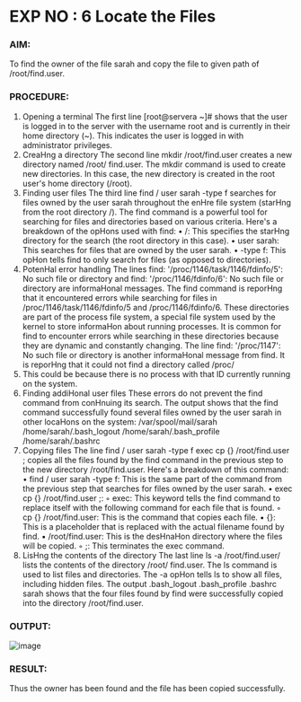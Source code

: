 
# EXP NO : 6 Locate the Files
### AIM:
To find the owner of the file sarah and copy the file to given path of /root/find.user.
### PROCEDURE:
1. Opening a terminal
The first line [root@servera ~]# shows that the user is logged in to the server with the
username root and is currently in their home directory (~). This indicates the user is logged in
with administrator privileges.
2. CreaHng a directory
The second line mkdir /root/find.user creates a new directory named /root/
find.user. The mkdir command is used to create new directories. In this case, the new
directory is created in the root user's home directory (/root).
3. Finding user files
The third line find / user sarah -type f searches for files owned by the user sarah
throughout the enHre file system (starHng from the root directory /). The find command is a
powerful tool for searching for files and directories based on various criteria.
Here's a breakdown of the opHons used with find:
• /: This specifies the starHng directory for the search (the root directory in this case).
• user sarah: This searches for files that are owned by the user sarah.
• -type f: This opHon tells find to only search for files (as opposed to directories).
4. PotenHal error handling
The lines find: '/proc/1146/task/1146/fdinfo/5': No such file or
directory and find: '/proc/1146/fdinfo/6': No such file or
directory are informaHonal messages. The find command is reporHng that it encountered
errors while searching for files in /proc/1146/task/1146/fdinfo/5 and /proc/1146/fdinfo/6. These
directories are part of the process file system, a special file system used by the kernel to store
informaHon about running processes. It is common for find to encounter errors while searching
in these directories because they are dynamic and constantly changing.
The line find: '/proc/1147': No such file or directory is another
informaHonal message from find. It is reporHng that it could not find a directory called /proc/
1147. This could be because there is no process with that ID currently running on the system.
5. Finding addiHonal user files
These errors do not prevent the find command from conHnuing its search. The output shows
that the find command successfully found several files owned by the user sarah in other
locaHons on the system:
/var/spool/mail/sarah
/home/sarah/.bash_logout
/home/sarah/.bash_profile
/home/sarah/.bashrc
6. Copying files
The line find / user sarah -type f exec cp {} /root/find.user \; copies all the files found by the find
command in the previous step to the new directory /root/find.user.
Here's a breakdown of this command:
• find / user sarah -type f: This is the same part of the command from the
previous step that searches for files owned by the user sarah.
• exec cp {} /root/find.user \;:
◦ exec: This keyword tells the find command to replace itself with the following
command for each file that is found.
◦ cp {} /root/find.user: This is the command that copies each file.
▪ {}: This is a placeholder that is replaced with the actual filename found by
find.
▪ /root/find.user: This is the desHnaHon directory where the files will
be copied.
◦ ;: This terminates the exec command.
7. LisHng the contents of the directory
The last line ls -a /root/find.user/ lists the contents of the directory /root/
find.user. The ls command is used to list files and directories. The -a opHon tells ls to
show all files, including hidden files.
The output .bash_logout .bash_profile .bashrc sarah shows that the four
files found by find were successfully copied into the directory /root/find.user.

### OUTPUT:
![image](https://github.com/user-attachments/assets/2da98f62-e17d-4e18-8266-857a3599b953)

### RESULT:
Thus the owner has been found and the file has been copied successfully.
